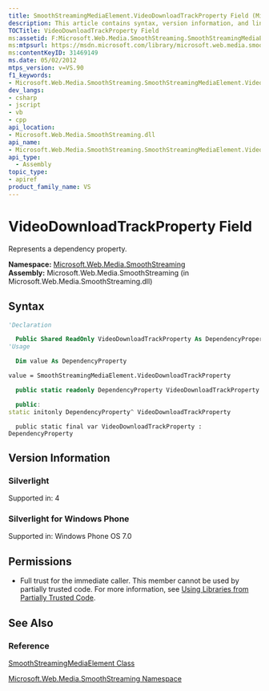 ```yaml
---
title: SmoothStreamingMediaElement.VideoDownloadTrackProperty Field (Microsoft.Web.Media.SmoothStreaming)
description: This article contains syntax, version information, and links to additional references for the VideoDownloadTrackProperty field.
TOCTitle: VideoDownloadTrackProperty Field
ms:assetid: F:Microsoft.Web.Media.SmoothStreaming.SmoothStreamingMediaElement.VideoDownloadTrackProperty
ms:mtpsurl: https://msdn.microsoft.com/library/microsoft.web.media.smoothstreaming.smoothstreamingmediaelement.videodownloadtrackproperty(v=VS.90)
ms:contentKeyID: 31469149
ms.date: 05/02/2012
mtps_version: v=VS.90
f1_keywords:
- Microsoft.Web.Media.SmoothStreaming.SmoothStreamingMediaElement.VideoDownloadTrackProperty
dev_langs:
- csharp
- jscript
- vb
- cpp
api_location:
- Microsoft.Web.Media.SmoothStreaming.dll
api_name:
- Microsoft.Web.Media.SmoothStreaming.SmoothStreamingMediaElement.VideoDownloadTrackProperty
api_type:
  - Assembly
topic_type:
- apiref
product_family_name: VS
---
```


# VideoDownloadTrackProperty Field

Represents a dependency property.

**Namespace:**  [Microsoft.Web.Media.SmoothStreaming](microsoft-web-media-smoothstreaming-namespace_1.md)  
**Assembly:**  Microsoft.Web.Media.SmoothStreaming (in Microsoft.Web.Media.SmoothStreaming.dll)

## Syntax

```vb
'Declaration

  Public Shared ReadOnly VideoDownloadTrackProperty As DependencyProperty
'Usage

  Dim value As DependencyProperty

value = SmoothStreamingMediaElement.VideoDownloadTrackProperty
```

```csharp
  public static readonly DependencyProperty VideoDownloadTrackProperty
```

```cpp
  public:
static initonly DependencyProperty^ VideoDownloadTrackProperty
```

```jscript
  public static final var VideoDownloadTrackProperty : DependencyProperty
```

## Version Information

### Silverlight

Supported in: 4  

### Silverlight for Windows Phone

Supported in: Windows Phone OS 7.0  

## Permissions

  - Full trust for the immediate caller. This member cannot be used by partially trusted code. For more information, see [Using Libraries from Partially Trusted Code](https://msdn.microsoft.com/library/8skskf63).

## See Also

### Reference

[SmoothStreamingMediaElement Class](smoothstreamingmediaelement-class-microsoft-web-media-smoothstreaming_1.md)

[Microsoft.Web.Media.SmoothStreaming Namespace](microsoft-web-media-smoothstreaming-namespace_1.md)
